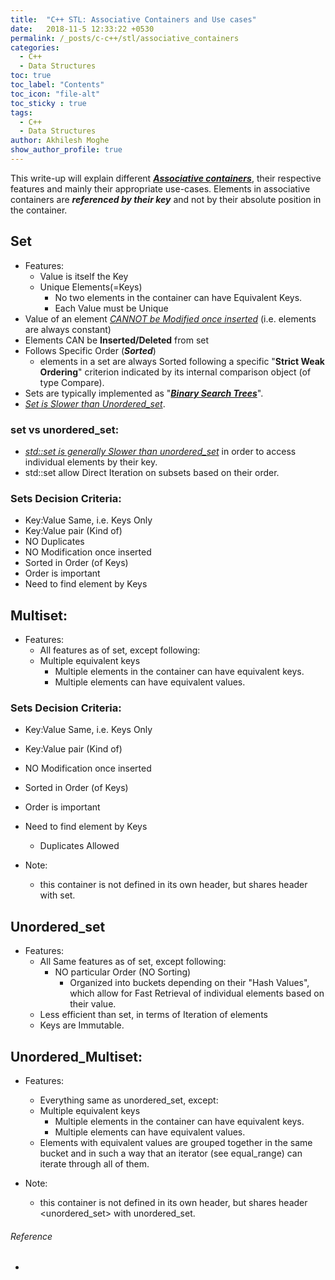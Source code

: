 ```yaml
---
title:  "C++ STL: Associative Containers and Use cases"
date:   2018-11-5 12:33:22 +0530
permalink: /_posts/c-c++/stl/associative_containers
categories:
  - C++
  - Data Structures
toc: true
toc_label: "Contents"
toc_icon: "file-alt"
toc_sticky : true
tags:
  - C++
  - Data Structures
author: Akhilesh Moghe
show_author_profile: true
---
```


This write-up will explain different __*<u>Associative containers</u>*__, their respective features and mainly their appropriate use-cases.	Elements in associative containers are __*referenced by their key*__ and not by their absolute position in the container.

	
## Set
  - Features:
    - Value is itself the Key
    - Unique Elements(=Keys)
      - No two elements in the container can have Equivalent Keys.
      - Each Value must be Unique
  - Value of an element *<u>CANNOT be Modified once inserted</u>* (i.e. elements are always constant)
  - Elements CAN be __Inserted/Deleted__ from set
  - Follows Specific Order (__*Sorted*__)
    - elements in a set are always Sorted following a specific "__Strict Weak Ordering__" criterion indicated by its internal comparison object (of type Compare).
  - Sets are typically implemented as "__*<u>Binary Search Trees</u>*__".
  - *<u>Set is Slower than Unordered_set</u>*.
					
### set vs unordered_set:
  - *<u>std::set is generally Slower than unordered_set</u>* in order to access individual elements by their key.
  - std::set allow Direct Iteration on subsets based on their order.
	
### Sets Decision Criteria:
  - Key:Value Same, i.e. Keys Only
  - Key:Value pair (Kind of)
  - NO Duplicates
  - NO Modification once inserted
  - Sorted in Order (of Keys)
  - Order is important
  - Need to find element by Keys


## Multiset:
  - Features:
    - All features as of set, except following:
    - Multiple equivalent keys
      - Multiple elements in the container can have equivalent keys.
      - Multiple elements can have equivalent values.

### Sets Decision Criteria:
  - Key:Value Same, i.e. Keys Only
  - Key:Value pair (Kind of)
  - NO Modification once inserted
  - Sorted in Order (of Keys)
  - Order is important
  - Need to find element by Keys
	- Duplicates Allowed
	
- Note:
  - this container is not defined in its own header, but shares header <set> with set.
	
			
			
## Unordered_set
- Features:
  - All Same features as of set, except following:
    - NO particular Order (NO Sorting)
      - Organized into buckets depending on their "Hash Values", which allow for Fast Retrieval of individual elements based on their value.
  - Less efficient than set, in terms of Iteration of elements
  - Keys are Immutable.

	
## Unordered_Multiset:
- Features:
  - Everything same as unordered_set, except:
  - Multiple equivalent keys
    - Multiple elements in the container can have equivalent keys.
    - Multiple elements can have equivalent values.
  - Elements with equivalent values are grouped together in the same bucket and in such a way that an iterator (see equal_range) can iterate through all of them.
	
- Note:
  - this container is not defined in its own header, but shares header <unordered_set> with unordered_set.


###### Reference
  - 


